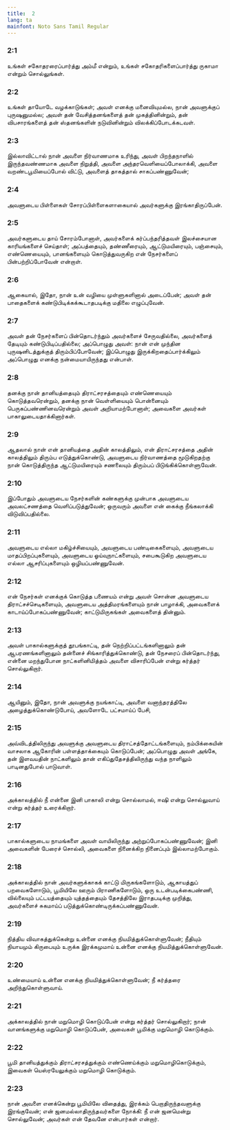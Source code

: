 ```yaml
---
title:  2
lang: ta
mainfont: Noto Sans Tamil Regular
---
```


###  2:1

உங்கள் சகோதரரைப்பார்த்து அம்மீ என்றும், உங்கள் சகோதரிகளைப்பார்த்து ருகாமா என்றும் சொல்லுங்கள்.

###  2:2

உங்கள் தாயோடே வழக்காடுங்கள்; அவள் எனக்கு மனைவியுமல்ல, நான் அவளுக்குப் புருஷனுமல்ல; அவள் தன் வேசித்தனங்களைத் தன் முகத்தினின்றும், தன் விபசாரங்களைத் தன் ஸ்தனங்களின் நடுவினின்றும் விலக்கிப்போடக்கடவள்.

###  2:3

இல்லாவிட்டால் நான் அவளை நிர்வாணமாக உரிந்து, அவள் பிறந்தநாளில் இருந்தவண்ணமாக அவளை நிறுத்தி, அவளை அந்தரவெளியைப்போலாக்கி, அவளை வறண்டபூமியைப்போல் விட்டு, அவளைத் தாகத்தால் சாகப்பண்ணுவேன்;

###  2:4

அவளுடைய பிள்ளைகள் சோரப்பிள்ளைகளாகையால் அவர்களுக்கு இரங்காதிருப்பேன்.

###  2:5

அவர்களுடைய தாய் சோரம்போனாள், அவர்களைக் கர்ப்பந்தரித்தவள் இலச்சையான காரியங்களைச் செய்தாள்; அப்பத்தையும், தண்ணீரையும், ஆட்டுமயிரையும், பஞ்சையும், எண்ணெயையும், பானங்களையும் கொடுத்துவருகிற என் நேசர்களைப் பின்பற்றிப்போவேன் என்றாள்.

###  2:6

ஆகையால், இதோ, நான் உன் வழியை முள்ளுகளினால் அடைப்பேன்; அவள் தன் பாதைகளைக் கண்டுபிடிக்கக்கூடாதபடிக்கு மதிலை எழுப்புவேன்.

###  2:7

அவள் தன் நேசர்களைப் பின்தொடர்ந்தும் அவர்களைச் சேருவதில்லை, அவர்களைத் தேடியும் கண்டுபிடிப்பதில்லை; அப்பொழுது அவள்: நான் என் முந்தின புருஷனிடத்துக்குத் திரும்பிப்போவேன்; இப்பொழுது இருக்கிறதைப்பார்க்கிலும் அப்பொழுது எனக்கு நன்மையாயிருந்தது என்பாள்.

###  2:8

தனக்கு நான் தானியத்தையும் திராட்சரசத்தையும் எண்ணெயையும் கொடுத்தவரென்றும், தனக்கு நான் வெள்ளியையும் பொன்னையும் பெருகப்பண்ணினவரென்றும் அவள் அறியாமற்போனாள்; அவைகளை அவர்கள் பாகாலுடையதாக்கினார்கள்.

###  2:9

ஆதலால் நான் என் தானியத்தை அதின் காலத்திலும், என் திராட்சரசத்தை அதின் காலத்திலும் திரும்ப எடுத்துக்கொண்டு, அவளுடைய நிர்வாணத்தை மூடுகிறதற்கு நான் கொடுத்திருந்த ஆட்டுமயிரையும் சணலையும் திரும்பப் பிடுங்கிக்கொள்ளுவேன்.

###  2:10

இப்போதும் அவளுடைய நேசர்களின் கண்களுக்கு முன்பாக அவளுடைய அவலட்சணத்தை வெளிப்படுத்துவேன்; ஒருவரும் அவளை என் கைக்கு நீங்கலாக்கி விடுவிப்பதில்லை.

###  2:11

அவளுடைய எல்லா மகிழ்ச்சியையும், அவளுடைய பண்டிகைகளையும், அவளுடைய மாதப்பிறப்புகளையும், அவளுடைய ஓய்வுநாட்களையும், சபைகூடுகிற அவளுடைய எல்லா ஆசரிப்புகளையும் ஒழியப்பண்ணுவேன்.

###  2:12

என் நேசர்கள் எனக்குக் கொடுத்த பணையம் என்று அவள் சொன்ன அவளுடைய திராட்சச்செடிகளையும், அவளுடைய அத்திமரங்களையும் நான் பாழாக்கி, அவைகளைக் காடாய்ப்போகப்பண்ணுவேன்; காட்டுமிருகங்கள் அவைகளைத் தின்னும்.

###  2:13

அவள் பாகால்களுக்குத் தூபங்காட்டி, தன் நெற்றிப்பட்டங்களினாலும் தன் ஆபரணங்களினாலும் தன்னைச் சிங்காரித்துக்கொண்டு, தன் நேசரைப் பின்தொடர்ந்து, என்னை மறந்துபோன நாட்களினிமித்தம் அவளை விசாரிப்பேன் என்று கர்த்தர் சொல்லுகிறார்.

###  2:14

ஆயினும், இதோ, நான் அவளுக்கு நயங்காட்டி, அவளை வனாந்தரத்திலே அழைத்துக்கொண்டுபோய், அவளோடே பட்சமாய்ப் பேசி,

###  2:15

அவ்விடத்திலிருந்து அவளுக்கு அவளுடைய திராட்சத்தோட்டங்களையும், நம்பிக்கையின் வாசலாக ஆகோரின் பள்ளத்தாக்கையும் கொடுப்பேன்; அப்பொழுது அவள் அங்கே, தன் இளவயதின் நாட்களிலும் தான் எகிப்துதேசத்திலிருந்து வந்த நாளிலும் பாடினதுபோல் பாடுவாள்.

###  2:16

அக்காலத்தில் நீ என்னை இனி பாகாலி என்று சொல்லாமல், ஈஷி என்று சொல்லுவாய் என்று கர்த்தர் உரைக்கிறார்.

###  2:17

பாகால்களுடைய நாமங்களை அவள் வாயிலிருந்து அற்றுப்போகப்பண்ணுவேன்; இனி அவைகளின் பேரைச் சொல்லி, அவைகளை நினைக்கிற நினைப்பும் இல்லாமற்போகும்.

###  2:18

அக்காலத்தில் நான் அவர்களுக்காகக் காட்டு மிருகங்களோடும், ஆகாயத்துப் பறவைகளோடும், பூமியிலே ஊரும் பிராணிகளோடும், ஒரு உடன்படிக்கைபண்ணி, வில்லையும் பட்டயத்தையும் யுத்தத்தையும் தேசத்திலே இராதபடிக்கு முறித்து, அவர்களைச் சுகமாய்ப் படுத்துக்கொண்டிருக்கப்பண்ணுவேன்.

###  2:19

நித்திய விவாகத்துக்கென்று உன்னை எனக்கு நியமித்துக்கொள்ளுவேன்; நீதியும் நியாயமும் கிருபையும் உருக்க இரக்கமுமாய் உன்னை எனக்கு நியமித்துக்கொள்ளுவேன்.

###  2:20

உண்மையாய் உன்னை எனக்கு நியமித்துக்கொள்ளுவேன்; நீ கர்த்தரை அறிந்துகொள்ளுவாய்.

###  2:21

அக்காலத்தில் நான் மறுமொழி கொடுப்பேன் என்று கர்த்தர் சொல்லுகிறார்; நான் வானங்களுக்கு மறுமொழி கொடுப்பேன், அவைகள் பூமிக்கு மறுமொழி கொடுக்கும்.

###  2:22

பூமி தானியத்துக்கும் திராட்சரசத்துக்கும் எண்ணெய்க்கும் மறுமொழிகொடுக்கும், இவைகள் யெஸ்ரயேலுக்கும் மறுமொழி கொடுக்கும்.

###  2:23

நான் அவளை எனக்கென்று பூமியிலே விதைத்து, இரக்கம் பெறாதிருந்தவளுக்கு இரங்குவேன்; என் ஜனமல்லாதிருந்தவர்களை நோக்கி: நீ என் ஜனமென்று சொல்லுவேன்; அவர்கள் என் தேவனே என்பார்கள் என்றார்.

